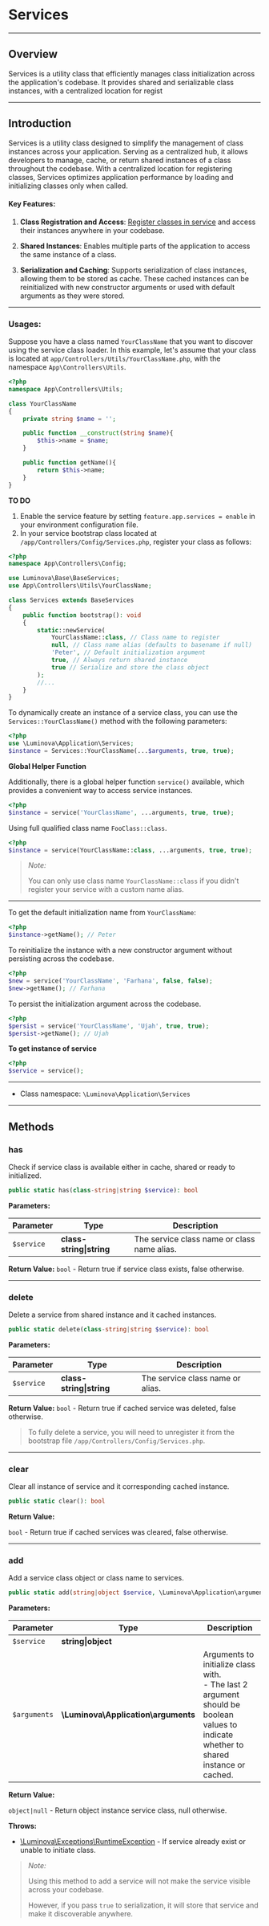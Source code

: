 # Services

***

## Overview

Services is a utility class that efficiently manages class initialization across the application&#039;s codebase. It provides shared and serializable class instances, with a centralized location for regist

***

## Introduction

Services is a utility class designed to simplify the management of class instances across your application. Serving as a centralized hub, it allows developers to manage, cache, or return shared instances of a class throughout the codebase. With a centralized location for registering classes, Services optimizes application performance by loading and initializing classes only when called.

#### Key Features:

1. **Class Registration and Access**: [Register classes in service](/configs/service.md) and access their instances anywhere in your codebase.

2. **Shared Instances**: Enables multiple parts of the application to access the same instance of a class.

3. **Serialization and Caching**: Supports serialization of class instances, allowing them to be stored as cache. These cached instances can be reinitialized with new constructor arguments or used with default arguments as they were stored.

***

### Usages:

Suppose you have a class named `YourClassName` that you want to discover using the service class loader. In this example, let's assume that your class is located at `app/Controllers/Utils/YourClassName.php`, with the namespace `App\Controllers\Utils`.

```php
<?php
namespace App\Controllers\Utils;

class YourClassName 
{
    private string $name = '';

    public function __construct(string $name){
        $this->name = $name;
    }

    public function getName(){
        return $this->name;
    }
}
```

**TO DO**

1. Enable the service feature by setting `feature.app.services = enable` in your environment configuration file.
2. In your service bootstrap class located at `/app/Controllers/Config/Services.php`, register your class as follows:

```php
<?php
namespace App\Controllers\Config;

use Luminova\Base\BaseServices;
use App\Controllers\Utils\YourClassName;

class Services extends BaseServices
{
    public function bootstrap(): void
    {
        static::newService(
            YourClassName::class, // Class name to register
            null, // Class name alias (defaults to basename if null)
            'Peter', // Default initialization argument
            true, // Always return shared instance
            true // Serialize and store the class object
        );
        //...
    }
}
```

To dynamically create an instance of a service class, you can use the `Services::YourClassName()` method with the following parameters:

```php
<?php
use \Luminova\Application\Services;
$instance = Services::YourClassName(...$arguments, true, true);
```

**Global Helper Function**

Additionally, there is a global helper function `service()` available, which provides a convenient way to access service instances.

```php
<?php
$instance = service('YourClassName', ...arguments, true, true);
```
Using full qualified class name `FooClass::class`.

```php
<?php
$instance = service(YourClassName::class, ...arguments, true, true);
```

> *Note:*
> 
> You can only use class name `YourClassName::class` if you didn't register your service with a custom name alias.

***

To get the default initialization name from `YourClassName`:

```php
<?php
$instance->getName(); // Peter
```

To reinitialize the instance with a new constructor argument without persisting across the codebase.

```php
<?php
$new = service('YourClassName', 'Farhana', false, false);
$new->getName(); // Farhana
```

To persist the initialization argument across the codebase.

```php
<?php
$persist = service('YourClassName', 'Ujah', true, true);
$persist->getName(); // Ujah
```

**To get instance of service**

```php
<?php
$service = service();
```

***

* Class namespace: `\Luminova\Application\Services`

***

## Methods

### has

Check if service class is available either in cache, shared or ready to initialized.

```php
public static has(class-string|string $service): bool
```

**Parameters:**

| Parameter | Type | Description |
|-----------|------|-------------|
| `$service` | **class-string&#124;string** | The service class name or class name alias. |

**Return Value:**
`bool` - Return true if service class exists, false otherwise.

***

### delete

Delete a service from shared instance and it cached instances.

```php
public static delete(class-string|string $service): bool
```

**Parameters:**

| Parameter | Type | Description |
|-----------|------|-------------|
| `$service` | **class-string&#124;string** | The service class name or alias. |

**Return Value:**
`bool` - Return true if cached service was deleted, false otherwise.

> To fully delete a service, you will need to unregister it from the bootstrap file `/app/Controllers/Config/Services.php`.

***

### clear

Clear all instance of service and it corresponding cached instance.

```php
public static clear(): bool
```

**Return Value:**

`bool` - Return true if cached services was cleared, false otherwise.

***

### add

Add a service class object or class name to services.

```php
public static add(string|object $service, \Luminova\Application\arguments $arguments): ?object
```

**Parameters:**

| Parameter | Type | Description |
|-----------|------|-------------|
| `$service` | **string&#124;object** |  |
| `$arguments` | **\Luminova\Application\arguments** | Arguments to initialize class with.<br />-   The last 2 argument should be boolean values to indicate whether to shared instance or cached. |

**Return Value:**

`object|null` - Return object instance service class, null otherwise.

**Throws:**

- [\Luminova\Exceptions\RuntimeException](/exceptions/classes#RuntimeException) - If service already exist or unable to initiate class.

> *Note:*
>
> Using this method to add a service will not make the service visible across your codebase.
>
> However, if you pass `true` to serialization, it will store that service and make it discoverable anywhere.